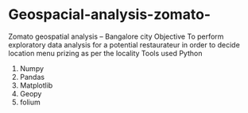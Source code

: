 # Geospacial-analysis-zomato-
Zomato geospatial analysis – Bangalore city
Objective
To perform exploratory data analysis for a potential restaurateur in order to decide location menu prizing as per the locality 
Tools used
Python
1.	Numpy 
2.	Pandas 
3.	Matplotlib
4.	Geopy
5.	folium


